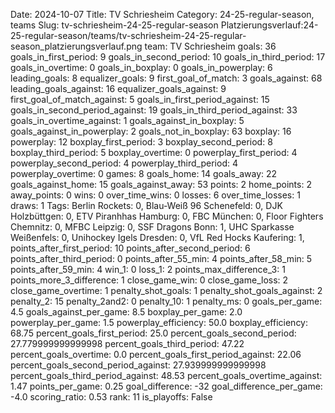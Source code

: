 Date: 2024-10-07
Title: TV Schriesheim
Category: 24-25-regular-season, teams
Slug: tv-schriesheim-24-25-regular-season
Platzierungsverlauf:24-25-regular-season/teams/tv-schriesheim-24-25-regular-season_platzierungsverlauf.png
team: TV Schriesheim
goals: 36
goals_in_first_period: 9
goals_in_second_period: 10
goals_in_third_period: 17
goals_in_overtime: 0
goals_in_boxplay: 0
goals_in_powerplay: 6
leading_goals: 8
equalizer_goals: 9
first_goal_of_match: 3
goals_against: 68
leading_goals_against: 16
equalizer_goals_against: 9
first_goal_of_match_against: 5
goals_in_first_period_against: 15
goals_in_second_period_against: 19
goals_in_third_period_against: 33
goals_in_overtime_against: 1
goals_against_in_boxplay: 5
goals_against_in_powerplay: 2
goals_not_in_boxplay: 63
boxplay: 16
powerplay: 12
boxplay_first_period: 3
boxplay_second_period: 8
boxplay_third_period: 5
boxplay_overtime: 0
powerplay_first_period: 4
powerplay_second_period: 4
powerplay_third_period: 4
powerplay_overtime: 0
games: 8
goals_home: 14
goals_away: 22
goals_against_home: 15
goals_against_away: 53
points: 2
home_points: 2
away_points: 0
wins: 0
over_time_wins: 0
losses: 6
over_time_losses: 1
draws: 1
Tags:  Berlin Rockets: 0,  Blau-Weiß 96 Schenefeld: 0,  DJK Holzbüttgen: 0,  ETV Piranhhas Hamburg: 0,  FBC München: 0,  Floor Fighters Chemnitz: 0,  MFBC Leipzig: 0,  SSF Dragons Bonn: 1,  UHC Sparkasse Weißenfels: 0,  Unihockey Igels Dresden: 0,  VfL Red Hocks Kaufering: 1,
points_after_first_period: 10
points_after_second_period: 6
points_after_third_period: 0
points_after_55_min: 4
points_after_58_min: 5
points_after_59_min: 4
win_1: 0
loss_1: 2
points_max_difference_3: 1
points_more_3_difference: 1
close_game_win: 0
close_game_loss: 2
close_game_overtime: 1
penalty_shot_goals: 1
penalty_shot_goals_against: 2
penalty_2: 15
penalty_2and2: 0
penalty_10: 1
penalty_ms: 0
goals_per_game: 4.5
goals_against_per_game: 8.5
boxplay_per_game: 2.0
powerplay_per_game: 1.5
powerplay_efficiency: 50.0
boxplay_efficiency: 68.75
percent_goals_first_period: 25.0
percent_goals_second_period: 27.779999999999998
percent_goals_third_period: 47.22
percent_goals_overtime: 0.0
percent_goals_first_period_against: 22.06
percent_goals_second_period_against: 27.939999999999998
percent_goals_third_period_against: 48.53
percent_goals_overtime_against: 1.47
points_per_game: 0.25
goal_difference: -32
goal_difference_per_game: -4.0
scoring_ratio: 0.53
rank: 11
is_playoffs: False
